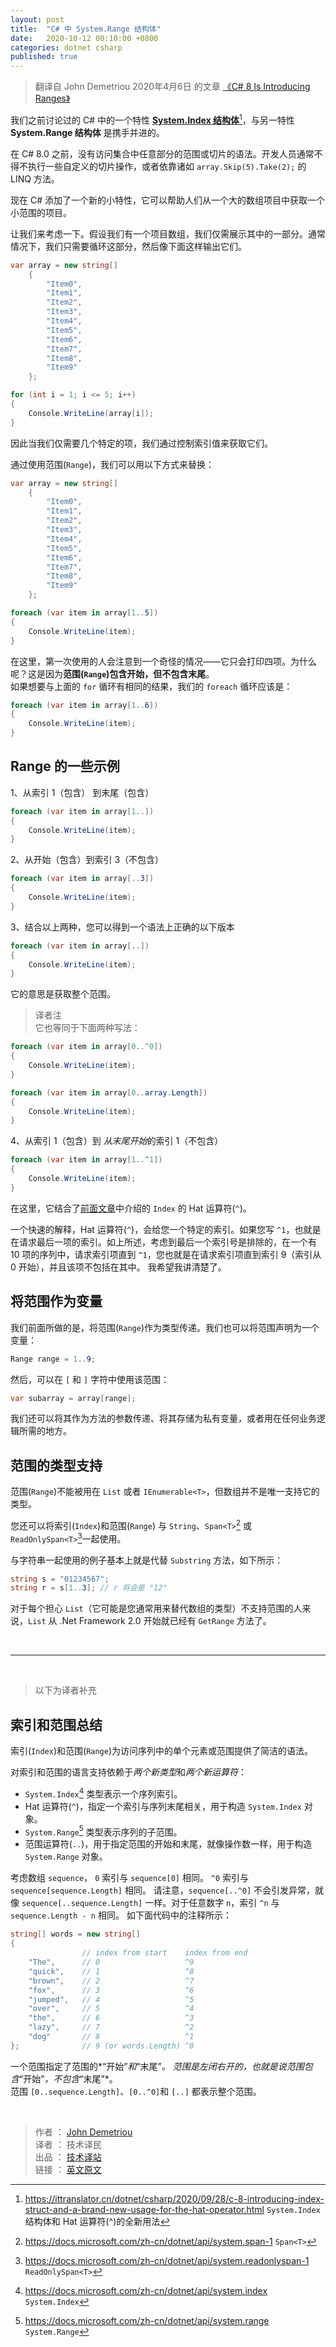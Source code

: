 ```yaml
---
layout: post
title:  "C# 中 System.Range 结构体"
date:   2020-10-12 00:10:00 +0800
categories: dotnet csharp
published: true
---
```


> 翻译自 John Demetriou 2020年4月6日 的文章 [《C# 8 Is Introducing Ranges》](http://www.devsanon.com/c/c-8-is-introducing-ranges/)

我们之前讨论过的 C# 中的一个特性 [**System.Index 结构体**](https://mp.weixin.qq.com/s/k4qxPRaMRRUWal5muc0SQQ)[^1]，与另一特性 **System.Range 结构体** 是携手并进的。

[^1]: <https://ittranslator.cn/dotnet/csharp/2020/09/28/c-8-introducing-index-struct-and-a-brand-new-usage-for-the-hat-operator.html>  `System.Index` 结构体和 Hat 运算符(^)的全新用法

在 C# 8.0 之前，没有访问集合中任意部分的范围或切片的语法。开发人员通常不得不执行一些自定义的切片操作，或者依靠诸如 `array.Skip(5).Take(2);` 的 LINQ 方法。

现在 C# 添加了一个新的小特性，它可以帮助人们从一个大的数组项目中获取一个小范围的项目。

让我们来考虑一下。假设我们有一个项目数组，我们仅需展示其中的一部分。通常情况下，我们只需要循环这部分，然后像下面这样输出它们。

```csharp
var array = new string[]
    {
        "Item0",
        "Item1",
        "Item2",
        "Item3",
        "Item4",
        "Item5",
        "Item6",
        "Item7",
        "Item8",
        "Item9"
    };

for (int i = 1; i <= 5; i++)
{
    Console.WriteLine(array[i]);
}
```

因此当我们仅需要几个特定的项，我们通过控制索引值来获取它们。

通过使用范围(`Range`)，我们可以用以下方式来替换：

```csharp
var array = new string[]
    {
        "Item0",
        "Item1",
        "Item2",
        "Item3",
        "Item4",
        "Item5",
        "Item6",
        "Item7",
        "Item8",
        "Item9"
    };

foreach (var item in array[1..5])
{
    Console.WriteLine(item);
}
```

在这里，第一次使用的人会注意到一个奇怪的情况——它只会打印四项。为什么呢？这是因为**范围(`Range`)包含开始，但不包含末尾**。  
如果想要与上面的 `for` 循环有相同的结果，我们的 `foreach` 循环应该是：

```csharp
foreach (var item in array[1..6])
{
    Console.WriteLine(item);
}
```

## Range 的一些示例

1、从索引 1（包含） 到末尾（包含）

```csharp
foreach (var item in array[1..])
{
    Console.WriteLine(item);
}
```

2、从开始（包含）到索引 3（不包含）

```csharp
foreach (var item in array[..3])
{
    Console.WriteLine(item);
}
```

3、结合以上两种，您可以得到一个语法上正确的以下版本

```csharp
foreach (var item in array[..])
{
    Console.WriteLine(item);
}
```

它的意思是获取整个范围。

> 译者注  
> 它也等同于下面两种写法：

```csharp
foreach (var item in array[0..^0])
{
    Console.WriteLine(item);
}
```

```csharp
foreach (var item in array[0..array.Length])
{
    Console.WriteLine(item);
}
```

4、从索引 1（包含）到 *从末尾开始*的索引 1（不包含）

```csharp
foreach (var item in array[1..^1])
{
    Console.WriteLine(item);
}
```

在这里，它结合了[前面文章](https://mp.weixin.qq.com/s/k4qxPRaMRRUWal5muc0SQQ)中介绍的 `Index` 的 Hat 运算符(`^`)。

一个快速的解释，Hat 运算符(`^`)，会给您一个特定的索引。如果您写 `^1`，也就是在请求最后一项的索引。如上所述，考虑到最后一个索引号是排除的，在一个有 10 项的序列中，请求索引项直到 `^1`，您也就是在请求索引项直到索引 9（索引从 0 开始），并且该项不包括在其中。
我希望我讲清楚了。

## 将范围作为变量

我们前面所做的是，将范围(`Range`)作为类型传递。我们也可以将范围声明为一个变量：

```csharp
Range range = 1..9;
```

然后，可以在 `[` 和 `]` 字符中使用该范围：

```csharp
var subarray = array[range];
```

我们还可以将其作为方法的参数传递、将其存储为私有变量，或者用在任何业务逻辑所需的地方。

## 范围的类型支持

范围(`Range`)不能被用在 `List` 或者 `IEnumerable<Τ>`，但数组并不是唯一支持它的类型。

您还可以将索引(`Index`)和范围(`Range`) 与 `String`、`Span<T>`[^2] 或 `ReadOnlySpan<T>`[^3]一起使用。

[^2]: <https://docs.microsoft.com/zh-cn/dotnet/api/system.span-1> `Span<T>`
[^3]: <https://docs.microsoft.com/zh-cn/dotnet/api/system.readonlyspan-1> `ReadOnlySpan<T>`

与字符串一起使用的例子基本上就是代替 `Substring` 方法，如下所示：

```csharp
string s = "01234567";
string r = s[1..3]; // r 将会是 "12"
```

对于每个担心 `List`（它可能是您通常用来替代数组的类型）不支持范围的人来说，`List` 从 .Net Framework 2.0 开始就已经有 `GetRange` 方法了。

<br/>  

---

<br/>

> 以下为译者补充

## 索引和范围总结

索引(`Index`)和范围(`Range`)为访问序列中的单个元素或范围提供了简洁的语法。

对索引和范围的语言支持依赖于*两个新类型*和*两个新运算符*：

- `System.Index`[^4] 类型表示一个序列索引。
- Hat 运算符(`^`)，指定一个索引与序列末尾相关，用于构造 `System.Index` 对象。
- `System.Range`[^5] 类型表示序列的子范围。
- 范围运算符(`..`)，用于指定范围的开始和末尾，就像操作数一样，用于构造 `System.Range` 对象。

[^4]: <https://docs.microsoft.com/zh-cn/dotnet/api/system.index>  `System.Index`
[^5]: <https://docs.microsoft.com/zh-cn/dotnet/api/system.range>  `System.Range`

考虑数组 `sequence`， `0` 索引与 `sequence[0]` 相同。 `^0` 索引与 `sequence[sequence.Length]` 相同。 请注意，`sequence[..^0]` 不会引发异常，就像 `sequence[..sequence.Length]` 一样。对于任意数字 `n`，索引 `^n` 与 `sequence.Length - n` 相同。 如下面代码中的注释所示：

```csharp
string[] words = new string[]
{
                // index from start    index from end
    "The",      // 0                   ^9
    "quick",    // 1                   ^8
    "brown",    // 2                   ^7
    "fox",      // 3                   ^6
    "jumped",   // 4                   ^5
    "over",     // 5                   ^4
    "the",      // 6                   ^3
    "lazy",     // 7                   ^2
    "dog"       // 8                   ^1
};              // 9 (or words.Length) ^0
```

一个范围指定了范围的*“开始”*和*“末尾”*。 范围是左闭右开的，也就是说范围包含*“开始”*，不包含*“末尾”*。  
范围 `[0..sequence.Length]`、`[0..^0]`和 `[..]` 都表示整个范围。

<!-- ## 参考文献

[索引和范围](https://docs.microsoft.com/zh-cn/dotnet/csharp/tutorials/ranges-indexes) -->

<br />

> 作者 ： [John Demetriou](https://www.devsanon.com/whoami/)  
> 译者 ： 技术译民  
> 出品 ： [技术译站](https://ittranslator.cn/)  
> 链接 ： [英文原文](http://www.devsanon.com/c/c-8-is-introducing-ranges/)
